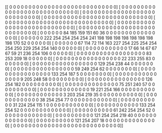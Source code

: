 [[  0   0   0   0   0   0   0   0   0   0   0   0   0   0   0   0   0   0   0   0   0   0   0   0   0   0   0   0]
 [  0   0   0   0   0   0   0   0   0   0   0   0   0   0   0   0   0   0    0   0   0   0   0   0   0   0   0   0]
 [  0   0   0   0   0   0   0   0   0   0   0   0   0   0   0   0   0   0    0   0   0   0   0   0   0   0   0   0]
 [  0   0   0   0   0   0   0   0   0   0   0   0   0   0   0   0   0   0    0   0   0   0   0   0   0   0   0   0]
 [  0   0   0   0   0   0   0   0   0   0   0   0   0   0   0   0   0   0    0   0   0   0   0   0   0   0   0   0]
 [  0   0   0   0   0   0   0   0   0   0   0   0   0   0   0   0   0   0    0   0   0   0   0   0   0   0   0   0]
 [  0   0   0   0   0   0   0   0   0   0   0   0   0   0   0   0   0   0    0   0   0   0   0   0   0   0   0   0]
 [  0   0   0   0   0   0  84 185 159 151  60  36   0   0   0   0   0   0    0   0   0   0   0   0   0   0   0   0]
 [  0   0   0   0   0   0 222 254 254 254 254 241 198 198 198 198 198 198  198 198 170  52   0   0   0   0   0   0]
 [  0   0   0   0   0   0  67 114  72 114 163 227 254 225 254 254 254 250  229 254 254 140   0   0   0   0   0   0]
 [  0   0   0   0   0   0   0   0   0   0   0  17  66  14  67  67  67  59   21 236 254 106   0   0   0   0   0   0]
 [  0   0   0   0   0   0   0   0   0   0   0   0   0   0   0   0   0   0   83 253 209  18   0   0   0   0   0   0]
 [  0   0   0   0   0   0   0   0   0   0   0   0   0   0   0   0   0  22  233 255  83   0   0   0   0   0   0   0]
 [  0   0   0   0   0   0   0   0   0   0   0   0   0   0   0   0   0 129  254 238  44   0   0   0   0   0   0   0]
 [  0   0   0   0   0   0   0   0   0   0   0   0   0   0   0   0  59 249  254  62   0   0   0   0   0   0   0   0]
 [  0   0   0   0   0   0   0   0   0   0   0   0   0   0   0   0 133 254  187   5   0   0   0   0   0   0   0   0]
 [  0   0   0   0   0   0   0   0   0   0   0   0   0   0   0   9 205 248   58   0   0   0   0   0   0   0   0   0]
 [  0   0   0   0   0   0   0   0   0   0   0   0   0   0   0 126 254 182    0   0   0   0   0   0   0   0   0   0]
 [  0   0   0   0   0   0   0   0   0   0   0   0   0   0  75 251 240  57    0   0   0   0   0   0   0   0   0   0]
 [  0   0   0   0   0   0   0   0   0   0   0   0   0  19 221 254 166   0    0   0   0   0   0   0   0   0   0   0]
 [  0   0   0   0   0   0   0   0   0   0   0   0   3 203 254 219  35   0    0   0   0   0   0   0   0   0   0   0]
 [  0   0   0   0   0   0   0   0   0   0   0   0  38 254 254  77   0   0    0   0   0   0   0   0   0   0   0   0]
 [  0   0   0   0   0   0   0   0   0   0   0  31 224 254 115   1   0   0    0   0   0   0   0   0   0   0   0   0]
 [  0   0   0   0   0   0   0   0   0   0   0 133 254 254  52   0   0   0    0   0   0   0   0   0   0   0   0   0]
 [  0   0   0   0   0   0   0   0   0   0  61 242 254 254  52   0   0   0    0   0   0   0   0   0   0   0   0   0]
 [  0   0   0   0   0   0   0   0   0   0 121 254 254 219  40   0   0   0    0   0   0   0   0   0   0   0   0   0]
 [  0   0   0   0   0   0   0   0   0   0 121 254 207  18   0   0   0   0    0   0   0   0   0   0   0   0   0   0]
 [  0   0   0   0   0   0   0   0   0   0   0   0   0   0   0   0   0   0    0   0   0   0   0   0   0   0   0   0]]